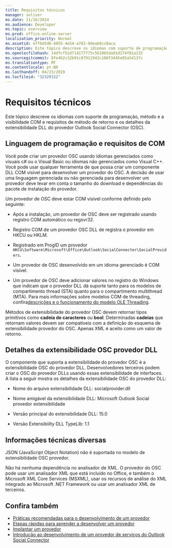 ```yaml
---
title: Requisitos técnicos
manager: soliver
ms.date: 11/16/2014
ms.audience: Developer
ms.topic: overview
ms.prod: office-online-server
localization_priority: Normal
ms.assetid: eff6d5d6-8855-4e54-a781-9deab8cc0aca
description: Este tópico descreve os idiomas com suporte de programação, método e a visibilidade COM e requisitos de método de retorno e os detalhes da extensibilidade DLL do provedor Outlook Social Connector (OSC).
ms.openlocfilehash: 14dfcf52d714177775c5610b5da91d174f81a132
ms.sourcegitcommit: 8fe462c32b91c87911942c188f3445e85a54137c
ms.translationtype: MT
ms.contentlocale: pt-BR
ms.lasthandoff: 04/23/2019
ms.locfileid: "32329152"
---
```

# <a name="technical-requirements"></a>Requisitos técnicos

Este tópico descreve os idiomas com suporte de programação, método e a visibilidade COM e requisitos de método de retorno e os detalhes da extensibilidade DLL do provedor Outlook Social Connector (OSC). 
  
## <a name="programming-language-and-com-requirements"></a>Linguagem de programação e requisitos de COM

Você pode criar um provedor OSC usando idiomas gerenciados como visuais c# ou o Visual Basic ou idiomas não gerenciados como Visual C++. Você pode usar qualquer ferramenta de que possa criar um componente DLL COM visível para desenvolver um provedor do OSC. A decisão de usar uma linguagem gerenciada ou não gerenciada para desenvolver um provedor deve levar em conta o tamanho do download e dependências do pacote de instalação do provedor.
  
Um provedor de OSC deve estar COM visível conforme definido pelo seguinte:
  
- Após a instalação, um provedor de OSC deve ser registrado usando registro COM automático ou regsvr32.
    
- Registro COM de um provedor OSC DLL de registra o provedor em HKCU ou HKLM. 
    
- Registrado em ProgID um provedor `HKCU\Software\Microsoft\Office\Outlook\SocialConnector\SocialProviders`.
    
- Um provedor de OSC desenvolvido em um idioma gerenciado é COM visível.
    
- Um provedor de OSC deve adicionar valores no registro do Windows que indicam que o provedor DLL dá suporte tanto para os modelos de compartimento thread (STA) quanto para o compartimento multithread (MTA). Para mais informações sobre modelos COM de threading, confira[descrições e o funcionamento do modelo OLE Threading](https://support.microsoft.com/kb/150777).
    
Métodos de extensibilidade do provedor OSC devem retornar tipos primitivos como **cadeia de caracteres** ou **bool**. Determinadas **cadeias** que retornam valores devem ser compatíveis com a definição do esquema de extensibilidade provedor do OSC. Apenas XML é aceito como um valor de retorno. 
  
## <a name="details-of-the-osc-provider-extensibility-dll"></a>Detalhes da extensibilidade OSC provedor DLL

O componente que suporta a extensibilidade do provedor OSC é a extensibilidade OSC do provedor DLL. Desenvolvedores terceiros podem criar o OSC do provedor DLLs usando essas extensibilidade de interfaces. A lista a seguir mostra os detalhes da extensibilidade OSC do provedor DLL:
  
- Nome do arquivo extensibilidade DLL: socialprovider.dll
    
- Nome amigável da extensibilidade DLL: Microsoft Outlook Social provedor extensibilidade
    
- Versão principal do extensibilidade DLL: 15.0
    
- Versão Extensibiilty DLL TypeLib: 1.1
    
## <a name="miscellaneous-technical-information"></a>Informações técnicas diversas

JSON (JavaScript Object Notation) não é suportada no modelo de extensibilidade OSC provedor.
  
Não há nenhuma dependência no analisador de XML. O provedor do OSC pode usar um analisador XML que está incluído no Office, e também o Microsoft XML Core Services (MSXML), usar os recursos de análise do XML integrado ao Microsoft .NET Framework ou usar um analisador XML de terceiros. 
  
## <a name="see-also"></a>Confira também

- [Práticas recomendadas para o desenvolvimento de um provedor](best-practices-for-developing-a-provider.md)  
- [Etapas rápidas para aprender a desenvolver um provedor](quick-steps-for-learning-to-develop-a-provider.md)
- [Implantar um provedor](deploying-a-provider.md)  
- [Introdução ao desenvolvimento de um provedor de serviços do Outlook Social Connector](getting-started-with-developing-an-outlook-social-connector-provider.md)

